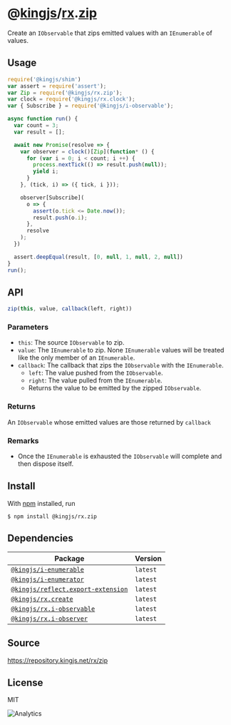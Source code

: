 # @[kingjs][@kingjs]/[rx][ns0].[zip][ns1]
Create an `IObservable` that zips emitted values with an `IEnumerable` of values.
## Usage
```js
require('@kingjs/shim')
var assert = require('assert');
var Zip = require('@kingjs/rx.zip');
var clock = require('@kingjs/rx.clock');
var { Subscribe } = require('@kingjs/i-observable');

async function run() {
  var count = 3;
  var result = [];

  await new Promise(resolve => {
    var observer = clock()[Zip](function* () {
      for (var i = 0; i < count; i ++) {
        process.nextTick(() => result.push(null));
        yield i;
      }
    }, (tick, i) => ({ tick, i }));

    observer[Subscribe](
      o => {
        assert(o.tick <= Date.now());
        result.push(o.i);
      },
      resolve
    );
  })

  assert.deepEqual(result, [0, null, 1, null, 2, null])
}
run();
```

## API
```ts
zip(this, value, callback(left, right))
```

### Parameters
- `this`: The source `IObservable` to zip.
- `value`: The `IEnumerable` to zip. None `IEnumerable` values will be  treated like the only member of an `IEnumerable`.
- `callback`: The callback that zips the `IObservable` with the `IEnumerable`.
  - `left`: The value pushed from the `IObservable`.
  - `right`: The value pulled from the `IEnumerable`.
  - Returns the value to be emitted by the zipped `IObservable`.
### Returns
An `IObservable` whose emitted values are those returned by `callback`
### Remarks
 - Once the `IEnumerable` is exhausted the `IObservable` will complete and then dispose itself.

## Install
With [npm](https://npmjs.org/) installed, run
```
$ npm install @kingjs/rx.zip
```
## Dependencies
|Package|Version|
|---|---|
|[`@kingjs/i-enumerable`](https://www.npmjs.com/package/@kingjs/i-enumerable)|`latest`|
|[`@kingjs/i-enumerator`](https://www.npmjs.com/package/@kingjs/i-enumerator)|`latest`|
|[`@kingjs/reflect.export-extension`](https://www.npmjs.com/package/@kingjs/reflect.export-extension)|`latest`|
|[`@kingjs/rx.create`](https://www.npmjs.com/package/@kingjs/rx.create)|`latest`|
|[`@kingjs/rx.i-observable`](https://www.npmjs.com/package/@kingjs/rx.i-observable)|`latest`|
|[`@kingjs/rx.i-observer`](https://www.npmjs.com/package/@kingjs/rx.i-observer)|`latest`|
## Source
https://repository.kingjs.net/rx/zip
## License
MIT

![Analytics](https://analytics.kingjs.net/rx/zip)

[@kingjs]: https://www.npmjs.com/package/kingjs
[ns0]: https://www.npmjs.com/package/@kingjs/rx
[ns1]: https://www.npmjs.com/package/@kingjs/rx.zip
